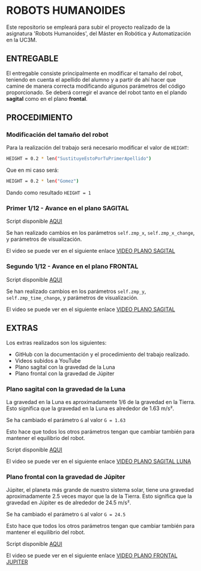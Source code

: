 # ROBOTS HUMANOIDES
Este repositorio se empleará para subir el proyecto realizado de la asignatura 'Robots Humanoides', del Máster en Robótica y Automatización en la UC3M.

## ENTREGABLE
El entregable consiste principalmente en modificar el tamaño del robot, teniendo en cuenta el apellido del alumno y a partir de ahí hacer que camine de manera correcta modificando algunos parámetros del código proporcionado. Se deberá corregir el avance del robot tanto en el plando **sagital** como en el plano **frontal**.

## PROCEDIMIENTO
### Modificación del tamaño del robot
Para la realización del trabajo será necesario modificar el valor de `HEIGHT`:
```bash
HEIGHT = 0.2 * len("SustituyeEstoPorTuPrimerApellido")
```
Que en mi caso será:
```bash
HEIGHT = 0.2 * len("Gomez")
```
Dando como resultado `HEIGHT = 1`

### Primer 1/12 - Avance en el plano SAGITAL
Script disponible [AQUI](Sagital_JGE.py)

Se han realizado cambios en los parámetros `self.zmp_x`, `self.zmp_x_change`, y parámetros de visualización.

El video se puede ver en el siguiente enlace [VIDEO PLANO SAGITAL](https://youtu.be/qRpz5R4lhLk)

### Segundo 1/12 - Avance en el plano FRONTAL
Script disponible [AQUI](Frontal_JGE.py)

Se han realizado cambios en los parámetros `self.zmp_y`, `self.zmp_time_change`, y parámetros de visualización.

El video se puede ver en el siguiente enlace [VIDEO PLANO SAGITAL](https://youtu.be/h9Fzvx-ElCU)

## EXTRAS
Los extras realizados son los siguientes:
- GitHub con la documentación y el procedimiento del trabajo realizado.
- Videos subidos a YouTube
- Plano sagital con la gravedad de la Luna
- Plano frontal con la gravedad de Júpiter

### Plano sagital con la gravedad de la Luna
La gravedad en la Luna es aproximadamente 1/6 de la gravedad en la Tierra. Esto significa que la gravedad en la Luna es alrededor de 1.63 m/s².

Se ha cambiado el parámetro `G` al valor `G = 1.63`

Esto hace que todos los otros parámetros tengan que cambiar también para mantener el equilibrio del robot.

Script disponible [AQUI](Sagital_Luna_JGE.py)

El video se puede ver en el siguiente enlace [VIDEO PLANO SAGITAL LUNA](https://youtu.be/aZsN3ZFZQcE)


### Plano frontal con la gravedad de Júpiter
Júpiter, el planeta más grande de nuestro sistema solar, tiene una gravedad aproximadamente 2.5 veces mayor que la de la Tierra. Esto significa que la gravedad en Júpiter es de alrededor de 24.5 m/s².

Se ha cambiado el parámetro `G` al valor `G = 24.5`

Esto hace que todos los otros parámetros tengan que cambiar también para mantener el equilibrio del robot.

Script disponible [AQUI](Frontal_Jupiter_JGE.py)

El video se puede ver en el siguiente enlace [VIDEO PLANO FRONTAL JUPITER](https://youtu.be/r8oo8D7KRpk)

